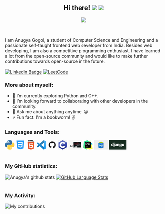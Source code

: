 <h2 align="center"> Hi there! <img src="https://raw.githubusercontent.com/MartinHeinz/MartinHeinz/master/wave.gif" width="30px"> <img src="https://media.giphy.com/media/WUlplcMpOCEmTGBtBW/giphy.gif" width="30">  </h2>
<p align="center"> 
  <img src="https://profile-counter.glitch.me/sagar-viradiya/count.svg" />
</p>
<br>

I am Anugya Gogoi, a student of Computer Science and Engineering and a passionate self-taught frontend web developer from India. Besides web developing, I am also a competitive programming enthusiast. I have learned a lot from the open-source community and would like to make further contributions towards open-source in the future.<br>
<br>
[![Linkedin Badge](https://img.shields.io/badge/-AnugyaGogoi-blue?style=flat-square&logo=Linkedin&logoColor=white&link=https://www.linkedin.com/in/anugya-gogoi-cse/)](https://www.linkedin.com/in/anugya-gogoi-cse/)
[![LeetCode](https://img.shields.io/badge/-AnugyaGogoi-LeetCode-000000?style=flat-square&logo=LeetCode&logoColor=#d16c06)](https://leetcode.com/Anugya_Gogoi/)

### More about myself:

- 🔭 I’m currently exploring Python and C++.
- 👯 I’m looking forward to collaborating with other developers in the community.
- 💬 Ask me about anything anytime! 😀
- ⚡ Fun fact: I'm a bookworm! ✌

### Languages and Tools:

<code><img height="30" src="https://github.com/Anugya-Gogoi/Anugya-Gogoi/blob/main/assets/1200px-Python-logo-notext.svg.png"></code>
<code><img height="30" src="https://github.com/Anugya-Gogoi/Anugya-Gogoi/blob/main/assets/121-css3-512.png"></code>
<code><img height="30" src="https://github.com/Anugya-Gogoi/Anugya-Gogoi/blob/main/assets/HTML5_Logo_512.png"></code>
<code><img height="30" src="https://github.com/Anugya-Gogoi/Anugya-Gogoi/blob/main/assets/71187801-14e60a80-2280-11ea-94c9-e56576f76baf.png"></code>
<code><img height="30" src="https://github.com/Anugya-Gogoi/Anugya-Gogoi/blob/main/assets/GitHub-Mark.png"></code>
<code><img height="30" src="https://github.com/Anugya-Gogoi/Anugya-Gogoi/blob/main/assets/c.jpg"></code>
<code><img height="30" src="https://github.com/Anugya-Gogoi/Anugya-Gogoi/blob/main/assets/scilab.jpg"></code>
<code><img height="30" src="https://github.com/Anugya-Gogoi/Anugya-Gogoi/blob/main/assets/pycharm.png"></code>
<code><img height="30" src="https://github.com/Anugya-Gogoi/Anugya-Gogoi/blob/main/assets/sql.png"></code>
<code><img height="30" src="https://github.com/Anugya-Gogoi/Anugya-Gogoi/blob/main/assets/django.jpg"></code>
<br><br>

### My GitHub statistics:

![Anugya's github stats](https://github-readme-stats.vercel.app/api?username=Anugya-Gogoi&show_icons=true&theme=nightowl) [![GitHub Language Stats](https://github-readme-stats.vercel.app/api/top-langs/?username=Anugya-Gogoi&langs_count=10&theme=nightowl&layout=compact)]()
<br><br>

### My Activity:

 <img src="https://github-readme-streak-stats.herokuapp.com/?user=Anugya-Gogoi&theme=nightowl" alt="My contributions"/>





